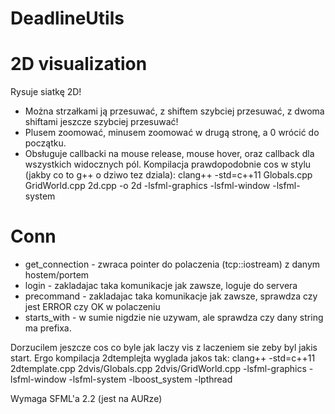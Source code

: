 # DeadlineUtils


# 2D visualization
Rysuje siatkę 2D! 
* Można strzałkami ją przesuwać, z shiftem szybciej przesuwać, z dwoma shiftami jeszcze szybciej przesuwać!
* Plusem zoomować, minusem zoomować w drugą stronę, a 0 wrócić do początku.
* Obsługuje callbacki na mouse release, mouse hover, oraz callback dla wszystkich widocznych pól.
Kompilacja prawdopodobnie cos w stylu (jakby co to g++ o dziwo tez dziala):
clang++ -std=c++11 Globals.cpp GridWorld.cpp 2d.cpp -o 2d  -lsfml-graphics -lsfml-window -lsfml-system                                       

# Conn
* get_connection - zwraca pointer do polaczenia (tcp::iostream) z danym hostem/portem
* login          - zakladajac taka komunikacje jak zawsze, loguje do servera
* precommand     - zakladajac taka komunikacje jak zawsze, sprawdza czy jest ERROR czy OK w polaczeniu
* starts_with    - w sumie nigdzie nie uzywam, ale sprawdza czy dany string ma prefixa.

Dorzucilem jeszcze cos co byle jak laczy vis z laczeniem sie zeby byl jakis start.
Ergo kompilacja 2dtemplejta wyglada jakos tak:
clang++ -std=c++11 2dtemplate.cpp 2dvis/Globals.cpp 2dvis/GridWorld.cpp -lsfml-graphics -lsfml-window -lsfml-system -lboost_system -lpthread

Wymaga SFML'a 2.2 (jest na AURze)

